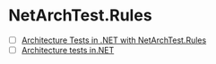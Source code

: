 # NetArchTest.Rules

- [ ] [Architecture Tests in .NET with NetArchTest.Rules](https://code-maze.com/csharp-architecture-tests-with-netarchtest-rules)
- [ ] [Architecture tests in.NET](https://medium.com/@v.cheshmy/architecture-tests-in-net-d95192faf2dd)